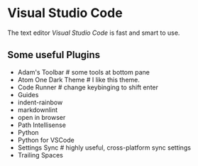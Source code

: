 # Visual Studio Code
The text editor *Visual Studio Code* is fast and smart to use.

## Some useful Plugins
- Adam's Toolbar # some tools at bottom pane
- Atom One Dark Theme # I like this theme.
- Code Runner # change keybinging to shift enter
- Guides
- indent-rainbow
- markdownlint
- open in browser
- Path Intellisense
- Python
- Python for VSCode
- Settings Sync # highly useful, cross-platform sync settings
- Trailing Spaces
